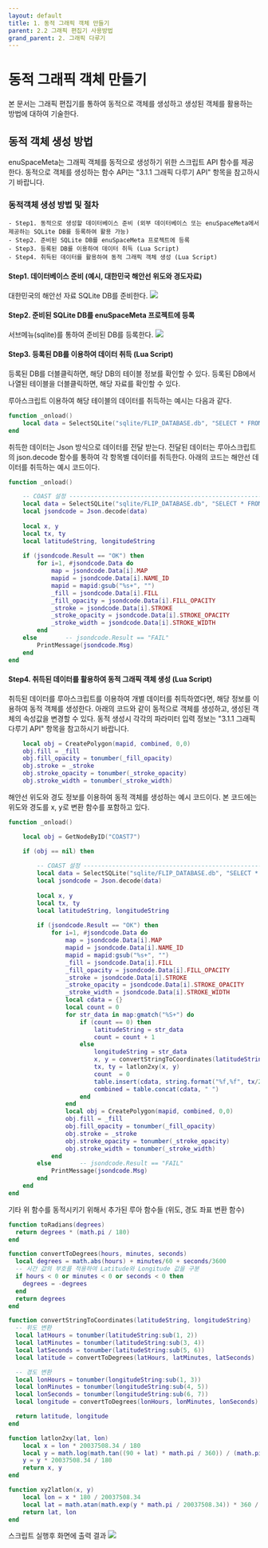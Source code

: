 ```yaml
---
layout: default
title: 1. 동적 그래픽 객체 만들기
parent: 2.2 그래픽 편집기 사용방법
grand_parent: 2. 그래픽 다루기
---
```


# 동적 그래픽 객체 만들기

본 문서는 그래픽 편집기를 통하여 동적으로 객체를 생성하고 생성된 객체를 활용하는 방법에 대하여 기술한다.

## 동적 객체 생성 방법

enuSpaceMeta는 그래픽 객체를 동적으로 생성하기 위한 스크립트 API 함수를 제공한다.
동적으로 객체를 생성하는 함수 API는 "3.1.1 그래픽 다루기 API" 항목을 참고하시기 바랍니다.

### 동적객체 생성 방법 및 절차

	- Step1. 동적으로 생성할 데이터베이스 준비 (외부 데이터베이스 또는 enuSpaceMeta에서 제공하는 SQLite DB를 등록하여 활용 가능)
	- Step2. 준비된 SQLite DB를 enuSpaceMeta 프로젝트에 등록
	- Step3. 등록된 DB를 이용하여 데이터 취득 (Lua Script)
	- Step4. 취득된 데이터를 활용하여 동적 그래픽 객체 생성 (Lua Script)


#### Step1. 데이터베이스 준비 (예시, 대한민국 해안선 위도와 경도자료)

대한민국의 해안선 자료 SQLite DB를 준비한다.
![](./assets/sqlite_db.png)


#### Step2. 준비된 SQLite DB를 enuSpaceMeta 프로젝트에 등록
서브메뉴(sqlite)를 통하여 준비된 DB를 등록한다.
![](./assets/sqlite_upload.png)

#### Step3. 등록된 DB를 이용하여 데이터 취득 (Lua Script)
등록된 DB를 더블클릭하면, 해당 DB의 테이블 정보를 확인할 수 있다.
등록된 DB에서 나열된 테이블을 더블클릭하면, 해당 자료를 확인할 수 있다.

루아스크립트 이용하여 해당 테이블의 데이터를 취득하는 예시는 다음과 같다.

```lua
function _onload()
    local data = SelectSQLite("sqlite/FLIP_DATABASE.db", "SELECT * FROM COAST")
end
```

취득한 데이터는 Json 방식으로 데이터를 전달 받는다.
전달된 데이터는 루아스크립트의 json.decode 함수를 통하여 각 항목별 데이터를 취득한다.
아래의 코드는 해안선 데이터를 취득하는 예시 코드이다.
```lua
function _onload()

	-- COAST 설정 --------------------------------------------------------------
	local data = SelectSQLite("sqlite/FLIP_DATABASE.db", "SELECT * FROM COAST")
	local jsondcode = Json.decode(data)
	
	local x, y
	local tx, ty
	local latitudeString, longitudeString
	
	if (jsondcode.Result == "OK") then
		for i=1, #jsondcode.Data do
			map = jsondcode.Data[i].MAP
			mapid = jsondcode.Data[i].NAME_ID
			mapid = mapid:gsub("%s+", "")
			_fill = jsondcode.Data[i].FILL
			_fill_opacity = jsondcode.Data[i].FILL_OPACITY
			_stroke = jsondcode.Data[i].STROKE
			_stroke_opacity = jsondcode.Data[i].STROKE_OPACITY
			_stroke_width = jsondcode.Data[i].STROKE_WIDTH
		end
	else		-- jsondcode.Result == "FAIL"
		PrintMessage(jsondcode.Msg)
	end
end
```

#### Step4. 취득된 데이터를 활용하여 동적 그래픽 객체 생성 (Lua Script)

취득된 데이터를 루아스크립트를 이용하여 개별 데이터를 취득하였다면, 해당 정보를 이용하여 동적 객체를 생성한다.
아래의 코드와 같이 동적으로 객체를 생성하고, 생성된 객체의 속성값을 변경할 수 있다. 
동적 생성시 각각의 파라미터 입력 정보는 "3.1.1 그래픽 다루기 API" 항목을 참고하시기 바랍니다.

```lua
	local obj = CreatePolygon(mapid, combined, 0,0)
	obj.fill = _fill
	obj.fill_opacity = tonumber(_fill_opacity)
	obj.stroke = _stroke
	obj.stroke_opacity = tonumber(_stroke_opacity)
	obj.stroke_width = tonumber(_stroke_width)
```

해안선 위도와 경도 정보를 이용하여 동적 객체를 생성하는 예시 코드이다. 본 코드에는 위도와 경도를 x, y로 변환 함수를 포함하고 있다. 
```lua
function _onload()

    local obj = GetNodeByID("COAST7")

    if (obj == nil) then
	
		-- COAST 설정 --------------------------------------------------------------
		local data = SelectSQLite("sqlite/FLIP_DATABASE.db", "SELECT * FROM COAST")
		local jsondcode = Json.decode(data)
		
		local x, y
		local tx, ty
		local latitudeString, longitudeString
		
		if (jsondcode.Result == "OK") then
			for i=1, #jsondcode.Data do
				map = jsondcode.Data[i].MAP
				mapid = jsondcode.Data[i].NAME_ID
				mapid = mapid:gsub("%s+", "")
				_fill = jsondcode.Data[i].FILL
				_fill_opacity = jsondcode.Data[i].FILL_OPACITY
				_stroke = jsondcode.Data[i].STROKE
				_stroke_opacity = jsondcode.Data[i].STROKE_OPACITY
				_stroke_width = jsondcode.Data[i].STROKE_WIDTH
				local cdata = {}
				local count = 0
				for str_data in map:gmatch("%S+") do
					if (count == 0) then
						latitudeString = str_data
						count = count + 1
					else 
						longitudeString = str_data
						x, y = convertStringToCoordinates(latitudeString, longitudeString)
						tx, ty = latlon2xy(x, y)
						count  = 0
						table.insert(cdata, string.format("%f,%f", tx/2000-6800, -ty/2000+ 2800))
						combined = table.concat(cdata, " ") 
					end
				end
				local obj = CreatePolygon(mapid, combined, 0,0)
				obj.fill = _fill
				obj.fill_opacity = tonumber(_fill_opacity)
				obj.stroke = _stroke
				obj.stroke_opacity = tonumber(_stroke_opacity)
				obj.stroke_width = tonumber(_stroke_width)
			end
		else		-- jsondcode.Result == "FAIL"
			PrintMessage(jsondcode.Msg)
		end
	end
end
```

기타 위 함수를 동적시키기 위해서 추가된 루아 함수들 (위도, 경도 좌표 변환 함수)
```lua
function toRadians(degrees)
  return degrees * (math.pi / 180)
end

function convertToDegrees(hours, minutes, seconds)
  local degrees = math.abs(hours) + minutes/60 + seconds/3600
  -- 시간 값의 부호를 적용하여 Latitude와 Longitude 값을 구분
  if hours < 0 or minutes < 0 or seconds < 0 then
    degrees = -degrees
  end
  return degrees
end

function convertStringToCoordinates(latitudeString, longitudeString)
  -- 위도 변환
  local latHours = tonumber(latitudeString:sub(1, 2))
  local latMinutes = tonumber(latitudeString:sub(3, 4))
  local latSeconds = tonumber(latitudeString:sub(5, 6))
  local latitude = convertToDegrees(latHours, latMinutes, latSeconds)

  -- 경도 변환
  local lonHours = tonumber(longitudeString:sub(1, 3))
  local lonMinutes = tonumber(longitudeString:sub(4, 5))
  local lonSeconds = tonumber(longitudeString:sub(6, 7))
  local longitude = convertToDegrees(lonHours, lonMinutes, lonSeconds)

  return latitude, longitude
end

function latlon2xy(lat, lon)
    local x = lon * 20037508.34 / 180
    local y = math.log(math.tan((90 + lat) * math.pi / 360)) / (math.pi / 180)
    y = y * 20037508.34 / 180
    return x, y
end

function xy2latlon(x, y)
    local lon = x * 180 / 20037508.34
    local lat = math.atan(math.exp(y * math.pi / 20037508.34)) * 360 / math.pi - 90
    return lat, lon
end

```

스크립트 실행후 화면에 출력 결과
![](./assets/korea_map.png)

